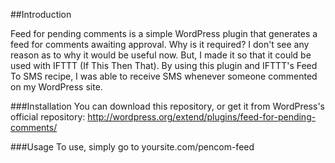 ##Introduction

Feed for pending comments is a simple WordPress plugin that generates a feed for comments awaiting approval. Why is it required? I don't see any reason as to why it would be useful now. But, I made it so that it could be used with IFTTT (If This Then That). By using this plugin and IFTTT's Feed To SMS recipe, I was able to receive SMS whenever someone commented on my WordPress site.

###Installation
You can download this repository, or get it from WordPress's official repository: http://wordpress.org/extend/plugins/feed-for-pending-comments/

###Usage
To use, simply go to yoursite.com/pencom-feed

